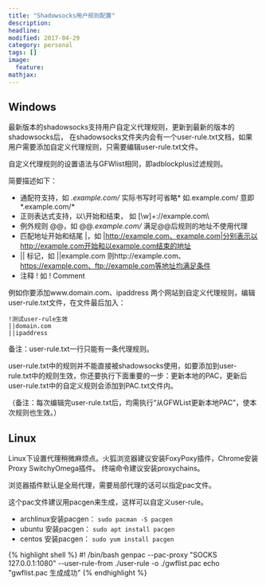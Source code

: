 ```yaml
---
title: "Shadowsocks用户规则配置"
description: 
headline: 
modified: 2017-04-29
category: personal
tags: []
image: 
  feature: 
mathjax: 
---
```


## Windows

最新版本的shadowsocks支持用户自定义代理规则，更新到最新的版本的shadowsocks后， 在shadowsocks文件夹内会有一个user-rule.txt文档，如果用户需要添加自定义代理规则，只需要编辑user-rule.txt文件。

自定义代理规则的设置语法与GFWlist相同，即adblockplus过滤规则。

简要描述如下：

* 通配符支持，如 *.example.com/* 实际书写时可省略* 如.example.com/ 意即*.example.com/*
* 正则表达式支持，以\开始和结束， 如 \[\w]+:\/\/example.com\
* 例外规则 @@，如 @@*.example.com/* 满足@@后规则的地址不使用代理
* 匹配地址开始和结尾 |，如 |http://example.com、example.com|分别表示以http://example.com开始和以example.com结束的地址
* || 标记，如 ||example.com 则http://example.com、https://example.com、ftp://example.com等地址均满足条件
* 注释 ! 如 ! Comment

例如你要添加www.domain.com、ipaddress 两个网站到自定义代理规则，编辑user-rule.txt文件，在文件最后加入：

```
!测试user-rule生效
||domain.com
||ipaddress
```

备注：user-rule.txt一行只能有一条代理规则。

user-rule.txt中的规则并不能直接被shadowsocks使用，如要添加到user-rule.txt中的规则生效，你还要执行下面重要的一步：更新本地的PAC，更新后user-rule.txt中的自定义规则会添加到PAC.txt文件内。

（备注：每次编辑完user-rule.txt后，均需执行“从GFWList更新本地PAC”，使本次规则也生效。）


## Linux
Linux下设置代理稍微麻烦点。火狐浏览器建议安装FoxyPoxy插件，Chrome安装Proxy SwitchyOmega插件。
终端命令建议安装proxychains。

浏览器插件默认是全局代理，需要局部代理的话可以指定pac文件。

这个pac文件建议用pacgen来生成，这样可以自定义user-rule。

- archlinux安装pacgen： ```sudo pacman -S pacgen```
- ubuntu   安装pacgen： ```sudo apt install pacgen```
- centos   安装pacgen： ```sudo yum install pacgen```


{% highlight shell %}
#! /bin/bash
genpac --pac-proxy "SOCKS 127.0.0.1:1080" --user-rule-from ./user-rule -o ./gwflist.pac
echo "gwflist.pac 生成成功"
{% endhighlight %}
